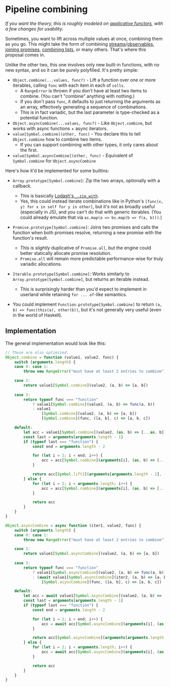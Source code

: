 # Pipeline combining

*If you want the theory, this is roughly modeled on [applicative functors](https://en.wikipedia.org/wiki/Applicative_functor), with a few changes for usability.*

Sometimes, you want to lift across multiple values at once, combining them as you go. This might take the form of combining [streams](https://github.com/paldepind/flyd#flydcombinebody-dependencies)/[observables](http://reactivex.io/rxjs/class/es6/Observable.js~Observable.html#instance-method-combineLatest), [joining promises](http://bluebirdjs.com/docs/api/promise.join.html), [combining lists](https://docs.python.org/3/tutorial/datastructures.html#list-comprehensions), or many others. That's where this proposal comes in.

Unlike the other two, this one involves only new built-in functions, with no new syntax, and so it can be purely polyfilled. It's pretty simple:

- `Object.combine(...values, func?)` - Lift a function over one or more iterables, calling `func` with each item in each of `colls`.
    - A `RangeError` is thrown if you don't have at least two items to combine. (You can't "combine" anything with nothing.)
    - If you don't pass `func`, it defaults to just returning the arguments as an array, effectively generating a sequence of combinations.
    - This is in fact variadic, but the last parameter is type-checked as a potential function.
- `Object.asyncCombine(...values, func?)` - Like `Object.combine`, but works with async functions + async iterators.
- `value[Symbol.combine](other, func)` - You declare this to tell `Object.combine` how to combine two items.
    - If you can support combining with other types, it only cares about the first.
- `value[Symbol.asyncCombine](other, func)` - Equivalent of `Symbol.combine` for `Object.asyncCombine`

Here's how it'd be implemented for some builtins:

- `Array.prototype[Symbol.combine]`: Zip the two arrays, optionally with a callback.
    - This is basically [Lodash's `_.zip_with`](https://lodash.com/docs#zipWith).
    - Yes, this could instead iterate combinations like in Python's `[func(x, y) for x in self for y in other]`, but it's not as broadly useful (especially in JS), and you can't do that with generic iterables. (You could already emulate that via `as.map(a => bs.map(b => f(a, b)))`.)

- `Promise.prototype[Symbol.combine]`: Joins two promises and calls the function when both promises resolve, returning a new promise with the function's result.
    - This is *slightly* duplicative of `Promise.all`, but the engine could better statically allocate promise resolution.
    - `Promise.all` will remain more predictable performance-wise for truly variadic allocations.

- `Iterable.prototype[Symbol.combine]`: Works similarly to `Array.prototype[Symbol.combine]`, but returns an iterable instead.
    - This is surprisingly harder than you'd expect to implement in userland while retaining `for ... of`-like semantics.

- You could implement `Function.prototype[Symbol.combine]` to return `(a, b) => func(this(a), other(b))`, but it's not generally very useful (even in the world of Haskell).

## Implementation

The general implementation would look like this:

```js
// These are also optimized.
Object.combine = function (value1, value2, func) {
    switch (arguments.length) {
    case 0: case 1:
        throw new RangeError("must have at least 2 entries to combine")

    case 2:
        return value1[Symbol.combine](value2, (a, b) => [a, b])
    
    case 3:
        return typeof func === "function"
            ? value1[Symbol.combine](value2, (a, b) => func(a, b))
            : value1
                [Symbol.combine](value2, (a, b) => [a, b])
                [Symbol.combine](func, ([a, b], c) => [a, b, c])

    default:
        let acc = value1[Symbol.combine](value2, (as, b) => [...as, b])
        const last = arguments[arguments.length - 1]
        if (typeof last === "function") {
            const end = arguments.length - 2

            for (let i = 2; i < end; i++) {
                acc = acc[Symbol.combine](arguments[i], (as, b) => [...as, b])
            }

            return acc[Symbol.lift2](arguments[arguments.length - 2], (as, b) => last(...as, b))
        } else {
            for (let i = 2; i < arguments.length; i++) {
                acc = acc[Symbol.combine](arguments[i], (as, b) => [...as, b])
            }

            return acc
        }
    }
}

Object.asyncCombine = async function (iter1, value2, func) {
    switch (arguments.length) {
    case 0: case 1:
        throw new RangeError("must have at least 2 entries to combine")

    case 2:
        return value1[Symbol.asyncCombine](value2, (a, b) => [a, b])
    
    case 3:
        return typeof func === "function"
            ? value1[Symbol.asyncCombine](value2, (a, b) => func(a, b))
            : (await value1[Symbol.asyncCombine](iter2, (a, b) => [a, b]))
                [Symbol.asyncCombine](func, ([a, b], c) => [a, b, c])

    default:
        let acc = await value1[Symbol.asyncCombine](value2, (a, b) => [a, b])
        const last = arguments[arguments.length - 1]
        if (typeof last === "function") {
            const end = arguments.length - 2

            for (let i = 2; i < end; i++) {
                acc = await acc[Symbol.asyncCombine](arguments[i], (as, b) => [...as, b])
            }

            return acc[Symbol.asyncCombine](arguments[arguments.length - 2], (as, b) => last(...as, b))
        } else {
            for (let i = 2; i < arguments.length; i++) {
                acc = await acc[Symbol.asyncCombine](arguments[i], (as, b) => [...as, b])
            }

            return acc
        }
    }
}
```
